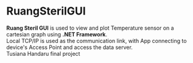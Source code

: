 # RuangSterilGUI
<b>Ruang Steril GUI</b> is used to view and plot Temperature sensor on a cartesian graph using <b>.NET Framework</b>.<br/>
Local TCP/IP is used as the communication link, with App connecting to device's Access Point and access the data server.<br/>
Tusiana Handaru final project
